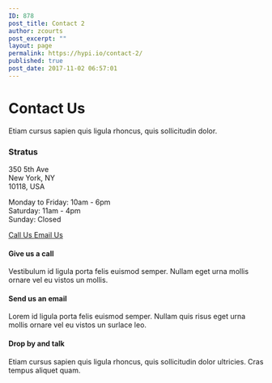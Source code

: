 ```yaml
---
ID: 878
post_title: Contact 2
author: zcourts
post_excerpt: ""
layout: page
permalink: https://hypi.io/contact-2/
published: true
post_date: 2017-11-02 06:57:01
---
```

# Contact Us 

Etiam cursus sapien quis ligula rhoncus, quis sollicitudin dolor. 

### Stratus

350 5th Ave  
New York, NY  
10118, USA

Monday to Friday: 10am - 6pm  
Saturday: 11am - 4pm  
Sunday: Closed

[ Call Us ][1] [ Email Us ][2] 
#### Give us a call 

Vestibulum id ligula porta felis euismod semper. Nullam eget urna mollis ornare vel eu vistos un mollis.

#### Send us an email 

Lorem id ligula porta felis euismod semper. Nullam quis risus eget urna mollis ornare vel eu vistos un surlace leo.

#### Drop by and talk 

Etiam cursus sapien quis ligula rhoncus, quis sollicitudin dolor ultricies. Cras tempus aliquet quam.

 [1]: tel:222-2222
 [2]: mailto:info@companyco.com